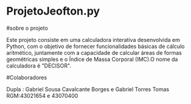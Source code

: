 # ProjetoJeofton.py

#sobre o projeto

Este projeto consiste em uma calculadora interativa desenvolvida em Python, com o objetivo de fornecer funcionalidades básicas de cálculo aritmético, juntamente com a capacidade de calcular áreas de formas geométricas simples e o Índice de Massa Corporal (IMC).O nome da calculadora é "DECISOR".

#Colaboradores

Dupla : Gabriel Sousa Cavalcante Borges e Gabriel Torres Tomas  
RGM:43021654 e 43070400


